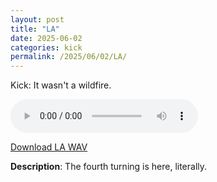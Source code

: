 ```yaml
---
layout: post
title: "LA"
date: 2025-06-02
categories: kick
permalink: /2025/06/02/LA/
---
```

Kick: It wasn't a wildfire.

<audio controls>
  <source src="/assets/audio/kick/Kick_LA_brumalsaito.wav" type="audio/wav">
  Your browser does not support the audio element.
</audio>
<p><a href="/assets/audio/kick/Kick_LA_brumalsaito.wav" download>Download LA WAV</a></p>

**Description**: The fourth turning is here, literally.